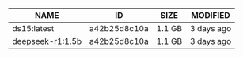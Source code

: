 | NAME             | ID           | SIZE   | MODIFIED   |
|------------------|--------------|--------|------------|
| ds15:latest      | a42b25d8c10a | 1.1 GB | 3 days ago |
| deepseek-r1:1.5b | a42b25d8c10a | 1.1 GB | 3 days ago |